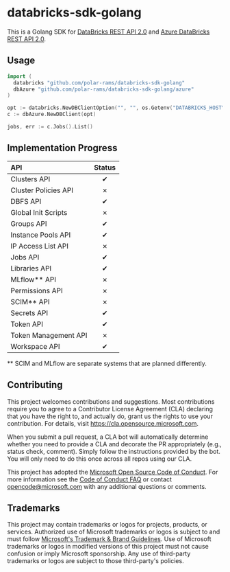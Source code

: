 # databricks-sdk-golang

This is a Golang SDK for [DataBricks REST API 2.0](https://docs.databricks.com/api/latest/index.html#) and [Azure DataBricks REST API 2.0](https://docs.azuredatabricks.net/api/latest/index.html).

## Usage

```go
import (
  databricks "github.com/polar-rams/databricks-sdk-golang"
  dbAzure "github.com/polar-rams/databricks-sdk-golang/azure"
)

opt := databricks.NewDBClientOption("", "", os.Getenv("DATABRICKS_HOST"), os.Getenv("DATABRICKS_TOKEN"))
c := dbAzure.NewDBClient(opt)

jobs, err := c.Jobs().List()
```

## Implementation Progress

| API  | Status |
| :--- | :---: |
| Clusters API | ✔ |
| Cluster Policies API | ✗ |
| DBFS API | ✔ |
| Global Init Scripts | ✗ |
| Groups API | ✔ |
| Instance Pools API | ✔ |
| IP Access List API | ✗ |
| Jobs API | ✔ |
| Libraries API | ✔ |
| MLflow** API | ✗ |
| Permissions API | ✗ |
| SCIM** API | ✗ |
| Secrets API | ✔ |
| Token API | ✔ |
| Token Management API | ✗ |
| Workspace API | ✔ |

** SCIM and MLflow are separate systems that are planned differently.

## Contributing

This project welcomes contributions and suggestions.  Most contributions require you to agree to a
Contributor License Agreement (CLA) declaring that you have the right to, and actually do, grant us
the rights to use your contribution. For details, visit https://cla.opensource.microsoft.com.

When you submit a pull request, a CLA bot will automatically determine whether you need to provide
a CLA and decorate the PR appropriately (e.g., status check, comment). Simply follow the instructions
provided by the bot. You will only need to do this once across all repos using our CLA.

This project has adopted the [Microsoft Open Source Code of Conduct](https://opensource.microsoft.com/codeofconduct/).
For more information see the [Code of Conduct FAQ](https://opensource.microsoft.com/codeofconduct/faq/) or
contact [opencode@microsoft.com](mailto:opencode@microsoft.com) with any additional questions or comments.

## Trademarks

This project may contain trademarks or logos for projects, products, or services. Authorized use of Microsoft 
trademarks or logos is subject to and must follow 
[Microsoft's Trademark & Brand Guidelines](https://www.microsoft.com/en-us/legal/intellectualproperty/trademarks/usage/general).
Use of Microsoft trademarks or logos in modified versions of this project must not cause confusion or imply Microsoft sponsorship.
Any use of third-party trademarks or logos are subject to those third-party's policies.
